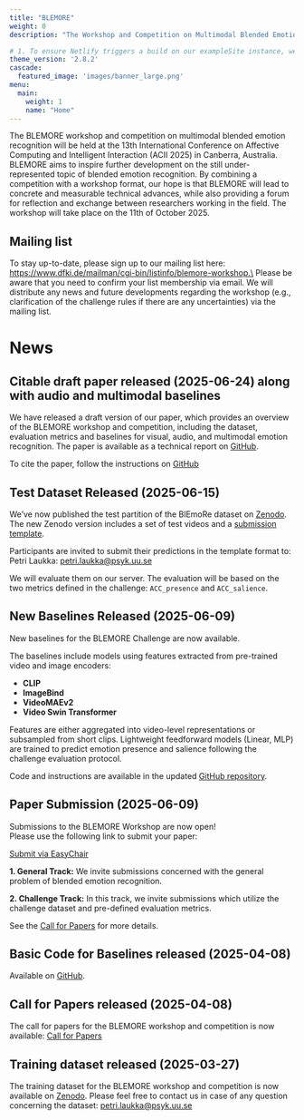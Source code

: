 ```yaml
---
title: "BLEMORE"
weight: 0
description: "The Workshop and Competition on Multimodal Blended Emotion Recognition"

# 1. To ensure Netlify triggers a build on our exampleSite instance, we need to change a file in the exampleSite directory.
theme_version: '2.8.2'
cascade:
  featured_image: 'images/banner_large.png'
menu:
  main:
    weight: 1
    name: "Home"
---
```

The BLEMORE workshop and competition on multimodal blended emotion recognition will be held at the 13th International Conference on Affective Computing and Intelligent Interaction (ACII 2025) in Canberra, Australia.
BLEMORE aims to inspire further development on the still under-represented topic of blended emotion recognition. By combining a competition with a workshop format, our hope is that BLEMORE will lead to concrete and measurable technical advances, while also providing a forum for reflection and exchange between researchers working in the field.
The workshop will take place on the 11th of October 2025.


## Mailing list
To stay up-to-date, please sign up to our mailing list here: https://www.dfki.de/mailman/cgi-bin/listinfo/blemore-workshop.\
Please be aware that you need to confirm your list membership via email. We will distribute any news and future developments regarding the workshop (e.g., clarification of the challenge rules if there are any uncertainties) via the mailing list.

# News

## Citable draft paper released (2025-06-24) along with audio and multimodal baselines

We have released a draft version of our paper, which provides an overview of the BLEMORE workshop and competition, 
including the dataset, evaluation metrics and baselines for visual, audio, and multimodal emotion recognition. 
The paper is available as a technical report on [GitHub](https://github.com/BlEmoRe/blemore-common/blob/main/paper.pdf).

To cite the paper, follow the instructions on [GitHub](https://github.com/BlEmoRe/blemore-common/)

## Test Dataset Released (2025-06-15)

We’ve now published the test partition of the BlEmoRe dataset on [Zenodo](https://zenodo.org/records/15668840).
The new Zenodo version includes a set of test videos and a [submission template](https://github.com/BlEmoRe/blemore-common/blob/main/data/submission_template.json). 

Participants are invited to submit their predictions in the template format to: Petri Laukka: petri.laukka@psyk.uu.se

We will evaluate them on our server. The evaluation will be based on the two metrics defined in the challenge: `ACC_presence` and `ACC_salience`.

## New Baselines Released (2025-06-09)

New baselines for the BLEMORE Challenge are now available.

The baselines include models using features extracted from pre-trained video and image encoders:
- **CLIP**
- **ImageBind**
- **VideoMAEv2**
- **Video Swin Transformer**

Features are either aggregated into video-level representations or subsampled from short clips. Lightweight feedforward models (Linear, MLP) are trained to predict emotion presence and salience following the challenge evaluation protocol.

Code and instructions are available in the updated [GitHub repository](https://github.com/BlEmoRe/blemore-common).


## Paper Submission (2025-06-09)
Submissions to the BLEMORE Workshop are now open!  
Please use the following link to submit your paper:

[Submit via EasyChair](https://easychair.org/conferences?conf=blemoreworkshopacii2)

**1. General Track:** We invite submissions concerned with the general problem of blended emotion recognition.

**2. Challenge Track:** In this track, we invite submissions which utilize the challenge dataset and pre-defined evaluation metrics. 

See the [Call for Papers](https://blemore.github.io/workshop/call-for-papers/) for more details.

## Basic Code for Baselines released (2025-04-08)
Available on [GitHub](https://github.com/BlEmoRe/blemore-common).

## Call for Papers released (2025-04-08)
The call for papers for the BLEMORE workshop and competition is now available: [Call for Papers](https://blemore.github.io/workshop/call-for-papers/)

## Training dataset released (2025-03-27)
The training dataset for the BLEMORE  workshop and competition is now available on [Zenodo](https://zenodo.org/records/15096942). 
Please feel free to contact us in case of any question concerning the dataset: petri.laukka@psyk.uu.se


[//]: # (#### Acknowledgements)

[//]: # (The EmoRec EEG workshop is organized by the Horizon Europe  project GAIN funded by the European Union &#40;GA no.101078950&#41;.)

[//]: # ()
[//]: # ([![Alt text]&#40;https://i.postimg.cc/TP4PPzcN/EU-flag-Horizon-Europe-2.jpg&#41;]&#40;https://research-and-innovation.ec.europa.eu/funding/funding-opportunities/funding-programmes-and-open-calls/horizon-europe_en&#41;)

[//]: # ([![Alt text]&#40;https://i.postimg.cc/J0V8SM1J/gain-logo-4.png&#41;]&#40;https://micm.edu.ge/en/&#41;)
